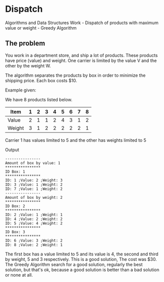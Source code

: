 # Dispatch
Algorithms and Data Structures Work - Dispatch of products with maximum value or weight - Greedy Algorithm

## The problem

You work in a department store, and ship a lot of products. These products have price (value) and weight.
One carrier is limited by the value V and the other by the weight W.

The algorithm separates the products by box in order to minimize the shipping price. Each box costs $10.

Example given:

We have 8 products listed below.

|  Item  | 1 | 2 | 3 | 4 | 5 | 6 | 7 | 8 |
| ------ |:-:|:-:|:-:|:-:|:-:|:-:|:-:|:-:|
| Value  | 2 | 1 | 1 | 2 | 4 | 3 | 1 | 2 |
| Weight | 3 | 1 | 2 | 2 | 2 | 2 | 2 | 1 |

Carrier 1 has values limited to 5 and the other has weights limited to 5

Output
```shell
----------------
Amount of box by value: 1
****************
ID Box: 1
****************
ID: 1 ;Value: 2 ;Weight: 3
ID: 3 ;Value: 1 ;Weight: 2
ID: 7 ;Value: 1 ;Weight: 2
----------------
Amount of box by weight: 2
****************
ID Box: 2
****************
ID: 2 ;Value: 1 ;Weight: 1
ID: 4 ;Value: 2 ;Weight: 2
ID: 5 ;Value: 4 ;Weight: 2
****************
ID Box: 3
****************
ID: 6 ;Value: 3 ;Weight: 2
ID: 8 ;Value: 2 ;Weight: 1
```
The first box has a value limited to 5 and its value is 4, the second and third by weight, 5 and 3 respectively.
This is a good solution, The cost was $30.
The Greedy Algorithm search for a good solution, regularly the best solution, but that's ok, because a good solution is better than a bad solution or none at all.
